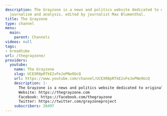 ```yaml
---
description: The Grayzone is a news and politics website dedicated to original investigative
  journalism and analysis, edited by journalist Max Blumenthal.
title: The Grayzone
type: channel
menu:
  main:
    parent: Channels
videos: null
tags:
- breadtube
url: /thegrayzone/
providers:
  youtube:
    name: The Grayzone
    slug: UCEXR8pRTkE2vFeJePNe9UcQ
    url: https://www.youtube.com/channel/UCEXR8pRTkE2vFeJePNe9UcQ
    description: |-
      The Grayzone is a news and politics website dedicated to original investigative journalism and analysis on war and empire.
      Website: https://thegrayzone.com
      Facebook: https://facebook.com/thegrayzone
      Twitter: https://twitter.com/grayzoneproject
    subscribers: 26497
---
```

